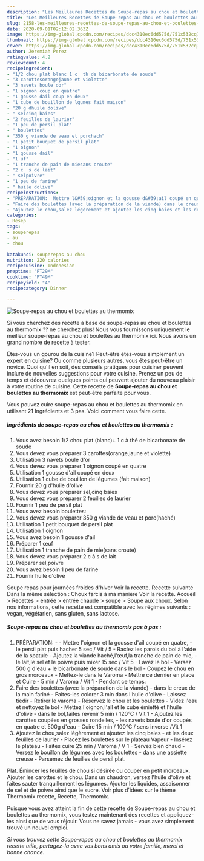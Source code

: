 ```yaml
---
description: "Les Meilleures Recettes de Soupe-repas au chou et boulettes au thermomix"
title: "Les Meilleures Recettes de Soupe-repas au chou et boulettes au thermomix"
slug: 2158-les-meilleures-recettes-de-soupe-repas-au-chou-et-boulettes-au-thermomix
date: 2020-09-01T02:12:02.363Z
image: https://img-global.cpcdn.com/recipes/dcc4310ec6dd575d/751x532cq70/soupe-repas-au-chou-et-boulettes-au-thermomix-photo-principale-de-la-recette.jpg
thumbnail: https://img-global.cpcdn.com/recipes/dcc4310ec6dd575d/751x532cq70/soupe-repas-au-chou-et-boulettes-au-thermomix-photo-principale-de-la-recette.jpg
cover: https://img-global.cpcdn.com/recipes/dcc4310ec6dd575d/751x532cq70/soupe-repas-au-chou-et-boulettes-au-thermomix-photo-principale-de-la-recette.jpg
author: Jeremiah Perez
ratingvalue: 4.2
reviewcount: 4
recipeingredient:
- "1/2 chou plat blanc 1 c  th de bicarbonate de soude"
- "3 carottesorangejaune et violette"
- "3 navets boule dor"
- "1 oignon coup en quatre"
- "1 gousse dail coup en deux"
- "1 cube de bouillon de lgumes fait maison"
- "20 g dhuile dolive"
- " selcinq baies"
- "2 feuilles de laurier"
- "1 peu de persil plat"
- " boulettes"
- "350 g viande de veau et porchach"
- "1 petit bouquet de persil plat"
- "1 oignon"
- "1 gousse dail"
- "1 uf"
- "1 tranche de pain de miesans croute"
- "2 c  s de lait"
- " selpoivre"
- "1 peu de farine"
- " huile dolive"
recipeinstructions:
- "PRÉPARATION:  Mettre l&#39;oignon et la gousse d&#39;ail coupé en quatre, le persil plat puis hacher 5 sec / Vit / 5 Raclez les parois du bol à l&#39;aide de la spatule Ajoutez la viande haché,l’œuf,la tranche de pain de mie, le lait,le sel et le poivre puis mixer 15 sec / Vit 5 Lavez le bol Versez 500 g d&#39;eau + le bicarbonate de soude dans le bol Coupez le chou en gros morceaux Mettez-le dans le Varoma  Mettre ce dernier en place et Cuire 5 min / Varoma / Vit 1 Pendant ce temps:"
- "Faire des boulettes (avec la préparation de la viande) dans le creux de la main fariné Faites-les colorer 3 min dans l&#39;huile d&#39;olive Laissez tiédir Retirer le varoma Réservez le chou et les boulettes Videz l&#39;eau et nettoyez le bol Mettez l&#39;oignon,l&#39;ail et le cube émietté et l&#39;huile d&#39;olive dans le bol,faites revenir 5 min / 120°C / Vit 1 Ajoutez les carottes coupées en grosses rondelles, les navets boule d&#39;or coupés en quatre et 500g d&#39;eau Cuire 15 min / 100°C / sens inverse /Vit 1"
- "Ajoutez le chou,salez légèrement et ajoutez les cinq baies et les deux feuilles de laurier Placez les boulettes sur le plateau Vapeur Insérez le plateau Faites cuire 25 min / Varoma / V 1 Servez bien chaud Versez le bouillon de légumes avec les boulettes dans une assiette creuse Parsemez de feuilles de persil plat."
categories:
- Resep
tags:
- souperepas
- au
- chou

katakunci: souperepas au chou 
nutrition: 220 calories
recipecuisine: Indonesian
preptime: "PT29M"
cooktime: "PT49M"
recipeyield: "4"
recipecategory: Dinner

---
```



![Soupe-repas au chou et boulettes au thermomix](https://img-global.cpcdn.com/recipes/dcc4310ec6dd575d/751x532cq70/soupe-repas-au-chou-et-boulettes-au-thermomix-photo-principale-de-la-recette.jpg)

Si vous cherchez des recette à base de soupe-repas au chou et boulettes au thermomix ?? ne cherchez plus! Nous vous fournissons uniquement le meilleur soupe-repas au chou et boulettes au thermomix ici. Nous avons un grand nombre de recette à tester.

Êtes-vous un gourou de la cuisine? Peut-être êtes-vous simplement un expert en cuisine? Ou comme plusieurs autres, vous êtes peut-être un novice. Quoi qu'il en soit, des conseils pratiques pour cuisiner peuvent inclure de nouvelles suggestions pour votre cuisine. Prenez un peu de temps et découvrez quelques points qui peuvent ajouter du nouveau plaisir à votre routine de cuisine. Cette recette de <strong> Soupe-repas au chou et boulettes au thermomix </strong> est peut-être parfaite pour vous.

<!--inarticleads1-->

Vous pouvez cuire soupe-repas au chou et boulettes au thermomix en utilisant 21 Ingrédients et 3 pas. Voici comment vous faire cette.

##### Ingrédients de soupe-repas au chou et boulettes au thermomix :

1. Vous avez besoin 1/2 chou plat (blanc)+ 1 c à thé de bicarbonate de soude
1. Vous devez vous préparer 3 carottes(orange,jaune et violette)
1. Utilisation 3 navets boule d&#39;or
1. Vous devez vous préparer 1 oignon coupé en quatre
1. Utilisation 1 gousse d&#39;ail coupé en deux
1. Utilisation 1 cube de bouillon de légumes (fait maison)
1. Fournir 20 g d&#39;huile d&#39;olive
1. Vous devez vous préparer  sel,cinq baies
1. Vous devez vous préparer 2 feuilles de laurier
1. Fournir 1 peu de persil plat
1. Vous avez besoin  boulettes:
1. Vous devez vous préparer 350 g viande de veau et porc(haché)
1. Utilisation 1 petit bouquet de persil plat
1. Utilisation 1 oignon
1. Vous avez besoin 1 gousse d&#39;ail
1. Préparer 1 œuf
1. Utilisation 1 tranche de pain de mie(sans croute)
1. Vous devez vous préparer 2 c à s de lait
1. Préparer  sel,poivre
1. Vous avez besoin 1 peu de farine
1. Fournir  huile d&#39;olive


Soupe repas pour journées froides d&#39;hiver Voir la recette. Recette suivante Dans la même sélection : Choux farcis à ma manière Voir la recette. Accueil &gt; Recettes &gt; entrée &gt; entrée chaude &gt; soupe &gt; Soupe aux choux. Selon nos informations, cette recette est compatible avec les régimes suivants : vegan, végétarien, sans gluten, sans lactose. 

<!--inarticleads2-->

##### Soupe-repas au chou et boulettes au thermomix pas à pas :

1. PRÉPARATION: -  - Mettre l&#39;oignon et la gousse d&#39;ail coupé en quatre, - le persil plat puis hacher 5 sec / Vit / 5 - Raclez les parois du bol à l&#39;aide de la spatule - Ajoutez la viande haché,l’œuf,la tranche de pain de mie, - le lait,le sel et le poivre puis mixer 15 sec / Vit 5 - Lavez le bol - Versez 500 g d&#39;eau + le bicarbonate de soude dans le bol - Coupez le chou en gros morceaux - Mettez-le dans le Varoma  - Mettre ce dernier en place et Cuire - 5 min / Varoma / Vit 1 - Pendant ce temps:
1. Faire des boulettes (avec la préparation de la viande) - dans le creux de la main fariné - Faites-les colorer 3 min dans l&#39;huile d&#39;olive - Laissez tiédir - Retirer le varoma - Réservez le chou et les boulettes - Videz l&#39;eau et nettoyez le bol - Mettez l&#39;oignon,l&#39;ail et le cube émietté et l&#39;huile d&#39;olive - dans le bol,faites revenir 5 min / 120°C / Vit 1 - Ajoutez les carottes coupées en grosses rondelles, - les navets boule d&#39;or coupés en quatre et 500g d&#39;eau - Cuire 15 min / 100°C / sens inverse /Vit 1
1. Ajoutez le chou,salez légèrement et ajoutez les cinq baies - et les deux feuilles de laurier - Placez les boulettes sur le plateau Vapeur - Insérez le plateau - Faites cuire 25 min / Varoma / V 1 - Servez bien chaud - Versez le bouillon de légumes avec les boulettes - dans une assiette creuse - Parsemez de feuilles de persil plat.


Plat. Émincer les feuilles de chou si désirée ou couper en petit morceaux. Ajouter les carottes et le chou. Dans un chaudron, versez l&#39;huile d&#39;olive et faites sauter tranquillement les légumes. Ajouter les liquides, assaisonner de sel et de poivre ainsi que le sucre. Voir plus d&#39;idées sur le thème Thermomix recette, Recette, Thermomix. 

<!--inarticleads1-->

<p>
Puisque vous avez atteint la fin de cette recette de Soupe-repas au chou et boulettes au thermomix, vous testez maintenant des recettes et appliquez-les ainsi que de vous réjouir. Vous ne savez jamais - vous avez simplement trouvé un nouvel emploi.
</p>

<p>
<i>Si vous trouvez cette Soupe-repas au chou et boulettes au thermomix recette utile, partagez-la avec vos bons amis ou votre famille, merci et bonne chance.</i>
</p>
